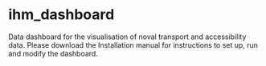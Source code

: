 # ihm_dashboard
Data dashboard for the visualisation of noval transport and accessibility data. Please download the Installation manual for instructions to set up, run and modify the dashboard.
